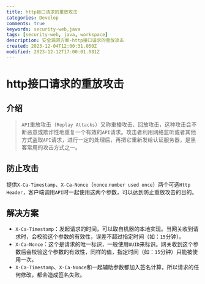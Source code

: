 ```yaml
---
title: http接口请求的重放攻击
categories: Develop
comments: true
keywords: security-web,java
tags: [security-web, java, workspace]
description: 安全漏洞方案-http接口请求的重放攻击
created: 2023-12-04T12:00:31.050Z
modified: 2023-12-12T17:00:01.081Z
---
```


# http接口请求的重放攻击

## 介绍
> `API`重放攻击（`Replay Attacks`）又称重播攻击、回放攻击，这种攻击会不断恶意或欺诈性地重复一个有效的`API`请求。攻击者利用网络监听或者其他方式盗取`API`请求，进行一定的处理后，再把它重新发给认证服务器，是黑客常用的攻击方式之一。

## 防止攻击
提供`X-Ca-Timestamp`、`X-Ca-Nonce`（`nonce`:`number used once`）两个可选`Http Header`，客户端调用`API`时一起使用这两个参数，可以达到防止重放攻击的目的。

## 解决方案
- `X-Ca-Timestamp`：发起请求的时间，可以取自机器的本地实现。当网关收到请求时，会校验这个参数的有效性，误差不超过指定时间（如：`15`分钟）。
-  `X-Ca-Nonce`：这个是请求的唯一标识，一般使用`UUID`来标识。网关收到这个参数后会校验这个参数的有效性，同样的值，指定时间（如：`15`分钟）只能被使用一次。
- `X-Ca-Timestamp`、`X-Ca-Nonce`和一起辅助参数都加入签名计算，所以请求的任何修改，都会造成签名失败。
